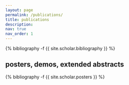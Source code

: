 ```yaml
---
layout: page
permalink: /publications/
title: publications
description: 
nav: true
nav_order: 1
---
```


<!-- _pages/publications.md -->
<div class="publications">

{% bibliography -f {{ site.scholar.bibliography }} %}

</div>

## posters, demos, extended abstracts

<div class="publications">

{% bibliography -f {{ site.scholar.posters }} %}

</div>
